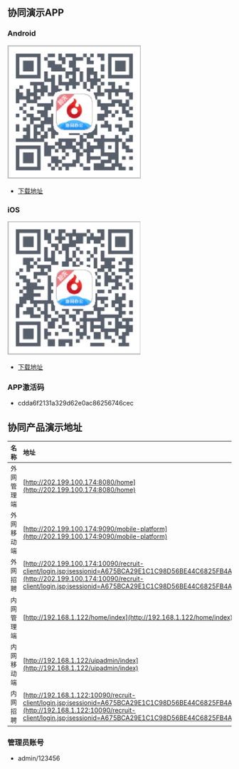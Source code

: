 
## 协同演示APP

### Android
![Android](./Yellow-Page/xt-android.png)
* [下载地址](https://www.pgyer.com/TniF)

### iOS
![iOS](./Yellow-Page/xt-ios.png)
* [下载地址](https://www.pgyer.com/RNv8)

### APP激活码
* cdda6f2131a329d62e0ac86256746cec

## 协同产品演示地址

|**名称**|**地址**|**账号**|
|:--|:--|:--|
|外网管理端 |[http://202.199.100.174:8080/home](http://202.199.100.174:8080/home)|197408001/123456|
|外网移动端 |[http://202.199.100.174:9090/mobile-platform](http://202.199.100.174:9090/mobile-platform)|197408001/123456|
|外网招聘   |[http://202.199.100.174:10090/recruit-client/login.jsp;jsessionid=A675BCA29E1C1C98D56BE44C6825FB4A](http://202.199.100.174:10090/recruit-client/login.jsp;jsessionid=A675BCA29E1C1C98D56BE44C6825FB4A)|197408001/123456|
|内网管理端 |[http://192.168.1.122/home/index](http://192.168.1.122/home/index)|197408001/123456|
|内网移动端 |[http://192.168.1.122/uipadmin/index](http://192.168.1.122/uipadmin/index)|197408001/123456|
|内网招聘   |[http://192.168.1.122:10090/recruit-client/login.jsp;jsessionid=A675BCA29E1C1C98D56BE44C6825FB4A](http://192.168.1.122:10090/recruit-client/login.jsp;jsessionid=A675BCA29E1C1C98D56BE44C6825FB4A)|197408001/123456|

### 管理员账号 
* admin/123456

